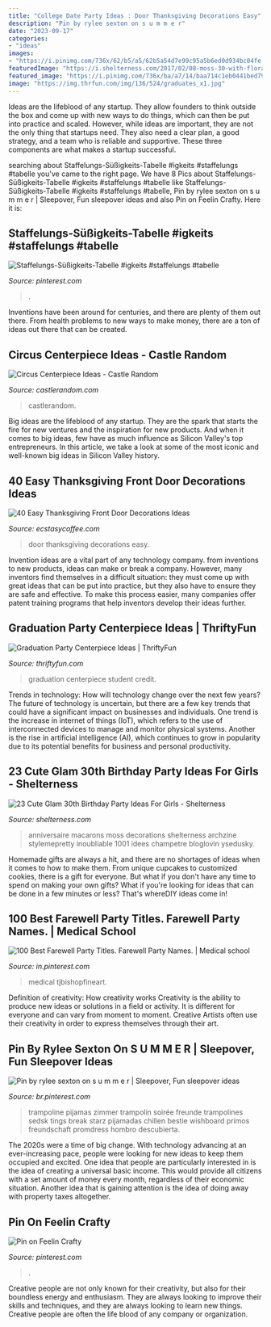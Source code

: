 ```yaml
---
title: "College Date Party Ideas : Door Thanksgiving Decorations Easy"
description: "Pin by rylee sexton on s u m m e r"
date: "2023-09-17"
categories:
- "ideas"
images:
- "https://i.pinimg.com/736x/62/b5/a5/62b5a54d7e99c95a5b6ed0d934bc04fe.jpg"
featuredImage: "https://i.shelterness.com/2017/02/08-moss-30-with-floral-decor-and-lots-of-candles.jpg"
featured_image: "https://i.pinimg.com/736x/ba/a7/14/baa714c1eb0441bed79c3399503850f9.jpg"
image: "https://img.thrfun.com/img/136/524/graduates_x1.jpg"
---
```



Ideas are the lifeblood of any startup. They allow founders to think outside the box and come up with new ways to do things, which can then be put into practice and scaled. However, while ideas are important, they are not the only thing that startups need. They also need a clear plan, a good strategy, and a team who is reliable and supportive. These three components are what makes a startup successful.

	

		
searching about Staffelungs-Süßigkeits-Tabelle #igkeits #staffelungs #tabelle you've came to the right page. We have 8 Pics about Staffelungs-Süßigkeits-Tabelle #igkeits #staffelungs #tabelle like Staffelungs-Süßigkeits-Tabelle #igkeits #staffelungs #tabelle, Pin by rylee sexton on s u m m e r | Sleepover, Fun sleepover ideas and also Pin on Feelin Crafty. Here it is:
		
    
## Staffelungs-Süßigkeits-Tabelle #igkeits #staffelungs #tabelle

<img loading=lazy src="https://i.pinimg.com/736x/c6/90/cb/c690cb60c5e2978d61f2ddf2101665da.jpg" onerror="this.onerror=null;this.src='https://tse1.mm.bing.net/th?id=OIP.Mgbxr_hLFoOiqJZTTakU-wHaNK&amp;pid=15.1';" alt="Staffelungs-Süßigkeits-Tabelle #igkeits #staffelungs #tabelle">

_Source: pinterest.com_

>. 

	

Inventions have been around for centuries, and there are plenty of them out there. From health problems to new ways to make money, there are a ton of ideas out there that can be created.

    
## Circus Centerpiece Ideas - Castle Random

<img loading=lazy src="https://castlerandom.com/wp-content/uploads/2019/11/Circus-Centerpiece-3.jpg" onerror="this.onerror=null;this.src='https://tse2.mm.bing.net/th?id=OIP.kjrhiVvk5gJ2rk4dJQnsVgHaLG&amp;pid=15.1';" alt="Circus Centerpiece Ideas - Castle Random">

_Source: castlerandom.com_

>castlerandom. 

	

Big ideas are the lifeblood of any startup. They are the spark that starts the fire for new ventures and the inspiration for new products. And when it comes to big ideas, few have as much influence as Silicon Valley's top entrepreneurs. In this article, we take a look at some of the most iconic and well-known big ideas in Silicon Valley history.

    
## 40 Easy Thanksgiving Front Door Decorations Ideas

<img loading=lazy src="https://i1.wp.com/www.ecstasycoffee.com/wp-content/uploads/2016/10/Thanksgiving-Front-Door-Decorations-13.jpg?resize=510%2C680" onerror="this.onerror=null;this.src='https://tse1.mm.bing.net/th?id=OIP.ftgLEwJowab5hv_kvsBSpwHaJ4&amp;pid=15.1';" alt="40 Easy Thanksgiving Front Door Decorations Ideas">

_Source: ecstasycoffee.com_

>door thanksgiving decorations easy. 

	

Invention ideas are a vital part of any technology company. from inventions to new products, ideas can make or break a company. However, many inventors find themselves in a difficult situation: they must come up with great ideas that can be put into practice, but they also have to ensure they are safe and effective. To make this process easier, many companies offer patent training programs that help inventors develop their ideas further.

    
## Graduation Party Centerpiece Ideas | ThriftyFun

<img loading=lazy src="https://img.thrfun.com/img/136/524/graduates_x1.jpg" onerror="this.onerror=null;this.src='https://tse1.mm.bing.net/th?id=OIP.rHwCE9lnrnVWn7XU3PW6oAHaE7&amp;pid=15.1';" alt="Graduation Party Centerpiece Ideas | ThriftyFun">

_Source: thriftyfun.com_

>graduation centerpiece student credit. 

	

Trends in technology: How will technology change over the next few years?
The future of technology is uncertain, but there are a few key trends that could have a significant impact on businesses and individuals. One trend is the increase in internet of things (IoT), which refers to the use of interconnected devices to manage and monitor physical systems. Another is the rise in artificial intelligence (AI), which continues to grow in popularity due to its potential benefits for business and personal productivity.

    
## 23 Cute Glam 30th Birthday Party Ideas For Girls - Shelterness

<img loading=lazy src="https://i.shelterness.com/2017/02/08-moss-30-with-floral-decor-and-lots-of-candles.jpg" onerror="this.onerror=null;this.src='https://tse3.mm.bing.net/th?id=OIP.myTpue6Xjo-mm6QgFy8tkgHaLH&amp;pid=15.1';" alt="23 Cute Glam 30th Birthday Party Ideas For Girls - Shelterness">

_Source: shelterness.com_

>anniversaire macarons moss decorations shelterness archzine stylemepretty inoubliable 1001 idees champetre bloglovin ysedusky. 

	

Homemade gifts are always a hit, and there are no shortages of ideas when it comes to how to make them. From unique cupcakes to customized cookies, there is a gift for everyone. But what if you don't have any time to spend on making your own gifts? What if you're looking for ideas that can be done in a few minutes or less? That's whereDIY ideas come in!

    
## 100 Best Farewell Party Titles. Farewell Party Names. | Medical School

<img loading=lazy src="https://i.pinimg.com/736x/ba/a7/14/baa714c1eb0441bed79c3399503850f9.jpg" onerror="this.onerror=null;this.src='https://tse3.mm.bing.net/th?id=OIP.K3yHwXtdmdfZ6s4GyR9YuQHaLb&amp;pid=15.1';" alt="100 Best Farewell Party Titles. Farewell Party Names. | Medical school">

_Source: in.pinterest.com_

>medical tjbishopfineart. 

	

Definition of creativity: How creativity works
Creativity is the ability to produce new ideas or solutions in a field or activity. It is different for everyone and can vary from moment to moment. Creative Artists often use their creativity in order to express themselves through their art.

    
## Pin By Rylee Sexton On S U M M E R | Sleepover, Fun Sleepover Ideas

<img loading=lazy src="https://i.pinimg.com/736x/d7/2d/63/d72d63be6fbf1704a25bdbf62d6300c0.jpg" onerror="this.onerror=null;this.src='https://tse2.mm.bing.net/th?id=OIP.vYxgiJcMjhLqg4XDNuaKKAHaJ3&amp;pid=15.1';" alt="Pin by rylee sexton on s u m m e r | Sleepover, Fun sleepover ideas">

_Source: br.pinterest.com_

>trampoline pijamas zimmer trampolin soirée freunde trampolines sedsk tings break starz pijamadas chillen bestie wishboard primos freundschaft promdress hombro descubierta. 

	

The 2020s were a time of big change. With technology advancing at an ever-increasing pace, people were looking for new ideas to keep them occupied and excited. One idea that people are particularly interested in is the idea of creating a universal basic income. This would provide all citizens with a set amount of money every month, regardless of their economic situation. Another idea that is gaining attention is the idea of doing away with property taxes altogether.

    
## Pin On Feelin Crafty

<img loading=lazy src="https://i.pinimg.com/736x/62/b5/a5/62b5a54d7e99c95a5b6ed0d934bc04fe.jpg" onerror="this.onerror=null;this.src='https://tse1.mm.bing.net/th?id=OIP.pQRWK4fCSzhEifmJ15WGXQHaJ4&amp;pid=15.1';" alt="Pin on Feelin Crafty">

_Source: pinterest.com_

>. 

	

Creative people are not only known for their creativity, but also for their boundless energy and enthusiasm. They are always looking to improve their skills and techniques, and they are always looking to learn new things. Creative people are often the life blood of any company or organization.

